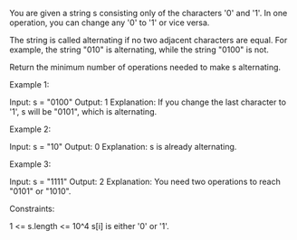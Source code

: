 You are given a string s consisting only of the characters '0' and '1'. In
one operation, you can change any '0' to '1' or vice versa.

The string is called alternating if no two adjacent characters are equal. For
example, the string "010" is alternating, while the string "0100" is not.

Return the minimum number of operations needed to make s alternating.


Example 1:


Input: s = "0100"
Output: 1
Explanation: If you change the last character to '1', s will be "0101", which
is alternating.


Example 2:


Input: s = "10"
Output: 0
Explanation: s is already alternating.


Example 3:


Input: s = "1111"
Output: 2
Explanation: You need two operations to reach "0101" or "1010".



Constraints:


1 <= s.length <= 10^4
s[i] is either '0' or '1'.




